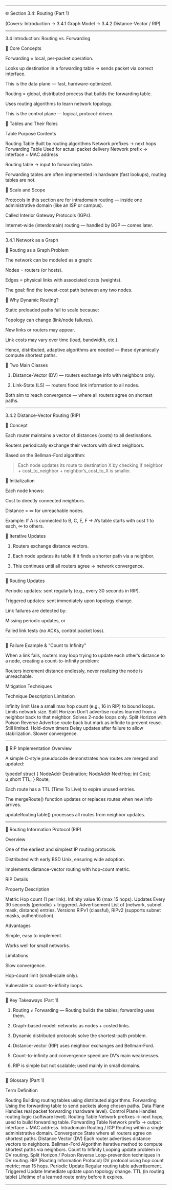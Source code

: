
---

🌐 Section 3.4: Routing (Part 1)

(Covers: Introduction → 3.4.1 Graph Model → 3.4.2 Distance-Vector / RIP)


---

3.4 Introduction: Routing vs. Forwarding

🔹 Core Concepts

Forwarding = local, per-packet operation.

Looks up destination in a forwarding table → sends packet via correct interface.

This is the data plane — fast, hardware-optimized.


Routing = global, distributed process that builds the forwarding table.

Uses routing algorithms to learn network topology.

This is the control plane — logical, protocol-driven.



🔹 Tables and Their Roles

Table	Purpose	Contents

Routing Table	Built by routing algorithms	Network prefixes → next hops
Forwarding Table	Used for actual packet delivery	Network prefix → interface + MAC address


Routing table → input to forwarding table.

Forwarding tables are often implemented in hardware (fast lookups), routing tables are not.


🔹 Scale and Scope

Protocols in this section are for intradomain routing — inside one administrative domain (like an ISP or campus).

Called Interior Gateway Protocols (IGPs).

Internet-wide (interdomain) routing — handled by BGP — comes later.



---

3.4.1 Network as a Graph

🔹 Routing as a Graph Problem

The network can be modeled as a graph:

Nodes = routers (or hosts).

Edges = physical links with associated costs (weights).


The goal: find the lowest-cost path between any two nodes.


🔹 Why Dynamic Routing?

Static preloaded paths fail to scale because:

Topology can change (link/node failures).

New links or routers may appear.

Link costs may vary over time (load, bandwidth, etc.).


Hence, distributed, adaptive algorithms are needed — these dynamically compute shortest paths.

🔹 Two Main Classes

1. Distance-Vector (DV) — routers exchange info with neighbors only.


2. Link-State (LS) — routers flood link information to all nodes.



Both aim to reach convergence — where all routers agree on shortest paths.


---

3.4.2 Distance-Vector Routing (RIP)

🔹 Concept

Each router maintains a vector of distances (costs) to all destinations.

Routers periodically exchange their vectors with direct neighbors.

Based on the Bellman-Ford algorithm:

> Each node updates its route to destination X by checking
if neighbor + cost_to_neighbor + neighbor’s_cost_to_X is smaller.




🔹 Initialization

Each node knows:

Cost to directly connected neighbors.

Distance = ∞ for unreachable nodes.


Example: If A is connected to B, C, E, F → A’s table starts with cost 1 to each, ∞ to others.


🔹 Iterative Updates

1. Routers exchange distance vectors.


2. Each node updates its table if it finds a shorter path via a neighbor.


3. This continues until all routers agree → network convergence.




---

🔹 Routing Updates

Periodic updates: sent regularly (e.g., every 30 seconds in RIP).

Triggered updates: sent immediately upon topology change.

Link failures are detected by:

Missing periodic updates, or

Failed link tests (no ACKs, control packet loss).




---

🔹 Failure Example & “Count to Infinity”

When a link fails, routers may loop trying to update each other’s distance to a node, creating a count-to-infinity problem:

Routers increment distance endlessly, never realizing the node is unreachable.


Mitigation Techniques

Technique	Description	Limitation

Infinity limit	Use a small max hop count (e.g., 16 in RIP) to bound loops.	Limits network size.
Split Horizon	Don’t advertise routes learned from a neighbor back to that neighbor.	Solves 2-node loops only.
Split Horizon with Poison Reverse	Advertise route back but mark as infinite to prevent reuse.	Still limited.
Hold-down timers	Delay updates after failure to allow stabilization.	Slower convergence.



---

🔹 RIP Implementation Overview

A simple C-style pseudocode demonstrates how routes are merged and updated:

typedef struct {
    NodeAddr Destination;
    NodeAddr NextHop;
    int Cost;
    u_short TTL;
} Route;

Each route has a TTL (Time To Live) to expire unused entries.

The mergeRoute() function updates or replaces routes when new info arrives.

updateRoutingTable() processes all routes from neighbor updates.



---

🔹 Routing Information Protocol (RIP)

Overview

One of the earliest and simplest IP routing protocols.

Distributed with early BSD Unix, ensuring wide adoption.

Implements distance-vector routing with hop-count metric.


RIP Details

Property	Description

Metric	Hop count (1 per link).
Infinity value	16 (max 15 hops).
Updates	Every 30 seconds (periodic) + triggered.
Advertisement	List of (network, subnet mask, distance) entries.
Versions	RIPv1 (classful), RIPv2 (supports subnet masks, authentication).


Advantages

Simple, easy to implement.

Works well for small networks.


Limitations

Slow convergence.

Hop-count limit (small-scale only).

Vulnerable to count-to-infinity loops.



---

🌟 Key Takeaways (Part 1)

1. Routing ≠ Forwarding — Routing builds the tables; forwarding uses them.


2. Graph-based model: networks as nodes + costed links.


3. Dynamic distributed protocols solve the shortest-path problem.


4. Distance-vector (RIP) uses neighbor exchanges and Bellman-Ford.


5. Count-to-infinity and convergence speed are DV’s main weaknesses.


6. RIP is simple but not scalable; used mainly in small domains.




---

📘 Glossary (Part 1)

Term	Definition

Routing	Building routing tables using distributed algorithms.
Forwarding	Using the forwarding table to send packets along chosen paths.
Data Plane	Handles real packet forwarding (hardware level).
Control Plane	Handles routing logic (software level).
Routing Table	Network prefixes → next hops; used to build forwarding table.
Forwarding Table	Network prefix → output interface + MAC address.
Intradomain Routing / IGP	Routing within a single administrative domain.
Convergence	State where all routers agree on shortest paths.
Distance Vector (DV)	Each router advertises distance vectors to neighbors.
Bellman-Ford Algorithm	Iterative method to compute shortest paths via neighbors.
Count to Infinity	Looping update problem in DV routing.
Split Horizon / Poison Reverse	Loop-prevention techniques in DV routing.
RIP (Routing Information Protocol)	DV protocol using hop count metric; max 15 hops.
Periodic Update	Regular routing table advertisement.
Triggered Update	Immediate update upon topology change.
TTL (in routing table)	Lifetime of a learned route entry before it expires.



---
